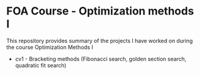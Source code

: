 # FOA Course - Optimization methods I 

This repository provides summary of the projects I have worked on during the course Optimization Methods I

* cv1 - Bracketing methods (Fibonacci search, golden section search, quadratic fit search)


